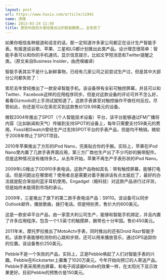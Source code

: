 ```yaml
---
layout: post
url: https://www.huxiu.com/article/11942
name: 虎嗅
time: 2013-03-24 11:50
title: 那些科技巨头曾经推出过的智能腕表…… 全失败了
---
```

如果你相信各种报道和谣言的话，那一定知道许多家公司都正在设计生产智能手表。有报道说谷歌、苹果、三星和LG都计划推出此类产品。设计理念很简单：智能手表可以和你的手机通讯，显示信息提示，比如文字短消息和Twitter提醒之类。（原文来自Business Insider，由虎嗅编译）

智能手表其实不是什么新鲜事物，已经有几家公司之前尝试生产过，但是其中大部分公司都失败了：

索尼去年曾经推出了一款安卓智能手机。该设备带有全彩可触控屏幕，并且可以和Twitter、Facebook这样的应用程序同步。但是对这款设备的评论可并不怎么好，看看Gizmodo的上手测试就知道了。这款手表甚至对触控操作不做任何反应。尽管如此，你还是可以在索尼买到这款售价129.99美元的设备。

微软2004年推出了SPOT（个人智能技术设备）平台，该平台能够通过FM广播将内容（比如新闻和天气）传输到支持SPOT的设备上，每年只需要支付59美元的费用。Fossil和Swatch曾经生产过支持SPOT平台的手表产品，但是均不畅销。微软于2008年停止了SPOT项目。

2010年苹果推出了方形的iPod Nano，完美贴合你的手腕。实际上，苹果在iPod Nano里内置了几款手表界面应用，第三方厂商也生产出了不少巧妙的腕带配件。但是这种情况没有维持多久。从去年开始，苹果不再生产手表形状的iPod Nano。

2009年LG推出了GD910手表电话。这款产品物如其名：带有触控屏幕，能够打电话。但是问题出在哪里呢？使用者总是需要对着手腕讲话有点太尴尬了，最好的办法就是配合笨拙的蓝牙耳机使用。Engadget（瘾科技）对这款产品进行过评测，但是始终未能得到市场的承认。

2009年，三星推出了旗下的第二款手表电话产品：S9110。该设备可以同步Outlook邮件，播放歌曲，拨打电话。但是特别贵，售价大约600美元。

这是一款安卓平台产品，由一家意大利公司生产，能够和智能手机绑定，并且内置了许多应用程序。包含一个1.5英寸的触摸屏，腕带也十分牢固。售价450美元。

2011年末，摩托罗拉推出了MotoActv手表，同时推出的还有Droid Razr智能手机。该款手表能够检测你的心跳和步频，还可以用来播放音乐，通过GPS追踪你的位置。该设备售价250美元。

Pebble不是一个失败的产品，实际上，正是Pebble唤起了人们对智能手表的兴趣。Pebble在Kickstarter上募集了1020万美元，今年开始向预订的人寄送产品。Pebble手表采用黑白屏幕，和电子阅读器Kindle的效果一样，在太阳光下显示效果更好。目前Pebble的预售价是150美元。

